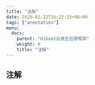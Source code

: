 ```yaml
---
title: "注解"
date: 2020-01-22T16:22:23+08:00
tags: ["annotation"]
menu:
  docs:
    parent: "Hiboot云原生应用框架"
    weight: 6
    title: "注解"
---
```


## 注解
